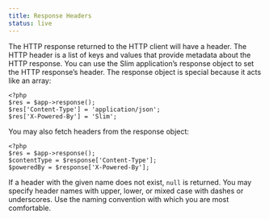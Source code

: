 ```yaml
---
title: Response Headers
status: live
---
```



The HTTP response returned to the HTTP client will have a header. The HTTP header is a list of keys and values that
provide metadata about the HTTP response. You can use the Slim application’s response object to set the HTTP
response’s header. The response object is special because it acts like an array:

    <?php
    $res = $app->response();
    $res['Content-Type'] = 'application/json';
    $res['X-Powered-By'] = 'Slim';

You may also fetch headers from the response object:

    <?php
    $res = $app->response();
    $contentType = $response['Content-Type'];
    $poweredBy = $response['X-Powered-By'];

If a header with the given name does not exist, `null` is returned. You may specify header names with upper, lower,
or mixed case with dashes or underscores. Use the naming convention with which you are most comfortable.
